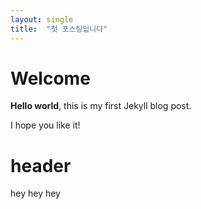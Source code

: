 ```yaml
---
layout: single
title:  "첫 포스팅입니다"
---
```


# Welcome

**Hello world**, this is my first Jekyll blog post.

I hope you like it!

# header

hey hey hey 
